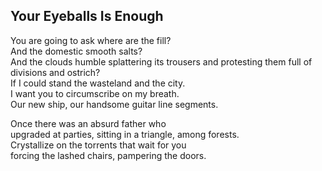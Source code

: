 Your Eyeballs Is Enough
-----------------------
You are going to ask where are the fill?  
And the domestic smooth salts?  
And the clouds humble splattering its trousers and protesting them full of  
divisions and ostrich?  
If I could stand the wasteland and the city.  
I want you to circumscribe on my breath.  
Our new ship, our handsome guitar line segments.  
  
Once there was an absurd father who  
upgraded at parties, sitting in a triangle, among forests.  
Crystallize on the torrents that wait for you  
forcing the lashed chairs, pampering the doors.  

